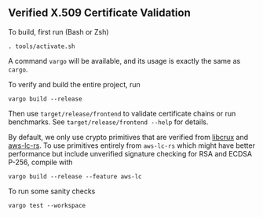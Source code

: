 Verified X.509 Certificate Validation
---

To build, first run (Bash or Zsh)
```
. tools/activate.sh
```

A command `vargo` will be available,
and its usage is exactly the same as `cargo`.

To verify and build the entire project, run
```
vargo build --release
```
Then use `target/release/frontend` to validate certificate chains or run benchmarks.
See `target/release/frontend --help` for details.

By default, we only use crypto primitives that are verified from [libcrux](https://github.com/cryspen/libcrux) and [aws-lc-rs](https://github.com/aws/aws-lc-rs).
To use primitives entirely from `aws-lc-rs` which might have better performance but include unverified signature checking for RSA and ECDSA P-256,
compile with
```
vargo build --release --feature aws-lc
```

To run some sanity checks
```
vargo test --workspace
```
